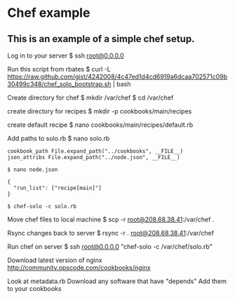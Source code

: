 # Chef example

## This is an example of a simple chef setup.

Log in to your server
    $ ssh root@0.0.0.0

Run this script from rbates
    $ curl -L https://raw.github.com/gist/4242008/4c47ed1d4cd6919a6dcaa702571c09b30499c348/chef_solo_bootstrap.sh | bash

Create directory for chef
    $ mkdir /var/chef
    $ cd /var/chef

create directory for recipes
    $ mkdir -p cookbooks/main/recipes

create default recipe
    $ nano cookbooks/main/recipes/default.rb

Add paths to solo.rb
    $ nano solo.rb

    cookbook_path File.expand_path("../cookbooks", __FILE__)
    json_attribs File.expand_path("../node.json", __FILE__)

    $ nano node.json

    {
      "run_list": ["recipe[main]"]
    }

    $ chef-solo -c solo.rb

Move chef files to local machine
    $ scp -r root@208.68.38.41:/var/chef .


Rsync changes back to server
    $ rsync -r . root@208.68.38.41:/var/chef

Run chef on server
    $ ssh root@0.0.0.0 "chef-solo -c /var/chef/solo.rb"

Download latest version of nginx
http://community.opscode.com/cookbooks/nginx

Look at metadata.rb
Download any software that have "depends"
Add them to your cookbooks
